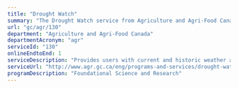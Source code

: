 ```yaml
---
title: "Drought Watch"
summary: "The Drought Watch service from Agriculture and Agri-Food Canada is available end-to-end online, according to the GC Service Inventory."
url: "gc/agr/130"
department: "Agriculture and Agri-Food Canada"
departmentAcronym: "agr"
serviceId: "130"
onlineEndtoEnd: 1
serviceDescription: "Provides users with current and historic weather and agroclimate conditions, to see how current conditions differ from normal, to see where and how weather and climate conditions and events are impacting the sector, and to learn about ways to mitigate and adapt to the impacts of weather and climate on agricultural operations."
serviceUrl: "http://www.agr.gc.ca/eng/programs-and-services/drought-watch/?id=1461263317515"
programDescription: "Foundational Science and Research"
---
```

